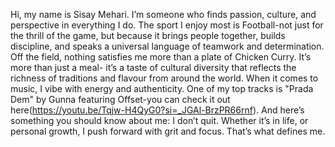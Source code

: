 Hi, my name is Sisay Mehari. I’m someone who finds passion, culture, and perspective in everything I do. 
The sport I enjoy most is Football-not just for the thrill of the game, but because it brings people together, builds discipline, and speaks a universal language of teamwork and determination. 
Off the field, nothing satisfies me more than a plate of Chicken Curry. It’s more than just a meal- it’s a taste of cultural diversity that reflects the richness of traditions and flavour from around the world.
When it comes to music, I vibe with energy and authenticity. One of my top tracks is "Prada Dem" by Gunna featuring Offset-you can check it out here(https://youtu.be/Tqjw-H4QyG0?si=_JGAl-BrzPR66rnf).
And here’s something you should know about me: I don’t quit. Whether it’s in life, or personal growth, I push forward with grit and focus. That’s what defines me.